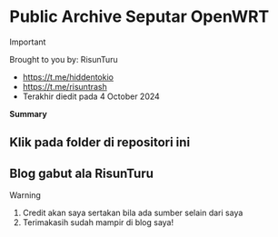 # Public Archive Seputar OpenWRT
> [!IMPORTANT]
> Brought to you by: RisunTuru
> - https://t.me/hiddentokio
> - https://t.me/risuntrash
> - Terakhir diedit pada 4 October 2024

**Summary**
## Klik pada folder di repositori ini

## Blog gabut ala RisunTuru
> [!WARNING]
> 1. Credit akan saya sertakan bila ada sumber selain dari saya
> 2. Terimakasih sudah mampir di blog saya!
